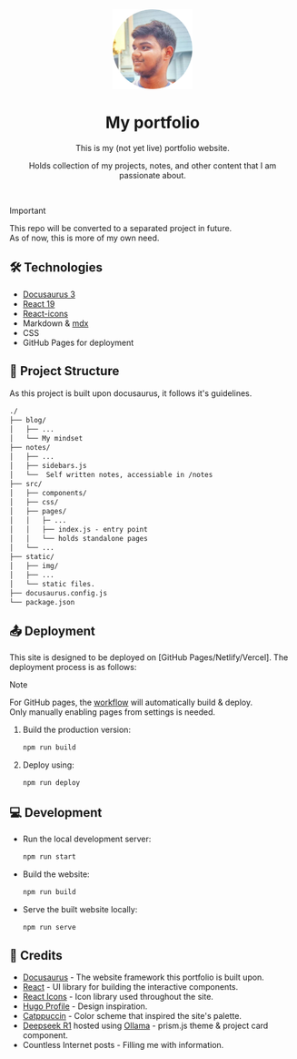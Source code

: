 <div align="center">
    <img src="./static/img/profile-circle.png" width=140>
    <h1>My portfolio</h1>
    <p>This is my (not yet live) portfolio website.</p>
    <p>Holds collection of my projects, notes, and other content that I am passionate about.</p>
</div>

<br/>

> [!IMPORTANT]
> This repo will be converted to a separated project in future.  
> As of now, this is more of my own need.

## 🛠 Technologies

- [Docusaurus 3](https://docusaurus.io/)
- [React 19](https://react.dev)
- [React-icons](https://react-icons.github.io/)
- Markdown & [mdx](https://mdxjs.com)
- CSS
- GitHub Pages for deployment

## 📁 Project Structure

As this project is built upon docusaurus, it follows it's guidelines.

```
./
├── blog/
│   ├── ...
│   └── My mindset 
├── notes/
│   ├── ...
│   ├── sidebars.js
│   └──  Self written notes, accessiable in /notes
├── src/
│   ├── components/
│   ├── css/
│   ├── pages/
│   │   ├─ ...
│   │   ├── index.js - entry point
│   │   └── holds standalone pages
│   └── ...
├── static/
│   ├── img/
│   ├── ...
│   └── static files.
├── docusaurus.config.js
└── package.json
```

## 📤 Deployment

This site is designed to be deployed on [GitHub Pages/Netlify/Vercel]. The deployment process is as follows:

>[!NOTE]
> For GitHub pages, the [workflow](./.github/workflows/deploy.yml) will automatically build & deploy.  
> Only manually enabling pages from settings is needed.  

1. Build the production version:

    ```bash
    npm run build
    ```

2. Deploy using:

    ```bash
    npm run deploy
    ```


## 💻 Development

- Run the local development server:

    ```bash
    npm run start
    ```

- Build the website:

    ```bash
    npm run build
    ```

- Serve the built website locally:

    ```bash
    npm run serve
    ```


## 📄 Credits

- [Docusaurus](https://docusaurus.io/) - The website framework this portfolio is built upon.
- [React](https://react.dev) - UI library for building the interactive components.
- [React Icons](https://react-icons.github.io/) - Icon library used throughout the site.
- [Hugo Profile](https://hugo-profile.netlify.app/) - Design inspiration.
- [Catppuccin](https://github.com/catppuccin/catppuccin) - Color scheme that inspired the site's palette.
- [Deepseek R1](https://www.deepseek.com/) hosted using [Ollama](https://ollama.com/library/deepseek-r1) - prism.js theme & project card component.
- Countless Internet posts - Filling me with information.
